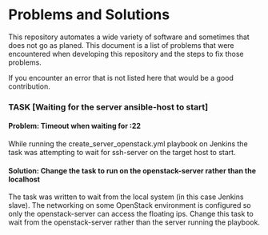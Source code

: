 # Problems and Solutions

This repository automates a wide variety of software and sometimes that does
not go as planed. This document is a list of problems that were encountered
when developing this repository and the steps to fix those problems.

If you encounter an error that is not listed here that would be a good
contribution.

### TASK [Waiting for the server ansible-host to start]
#### Problem: Timeout when waiting for <target-host-ip-address>:22
While running the create_server_openstack.yml playbook on Jenkins
the task was attempting to wait for ssh-server on the target host to start.
#### Solution: Change the task to run on the openstack-server rather than the localhost
The task was written to wait from the local system (in this case Jenkins slave).
The networking on some OpenStack environment is configured so only the
openstack-server can access the floating ips. Change this task to wait from the
openstack-server rather than the server running the playbook.
